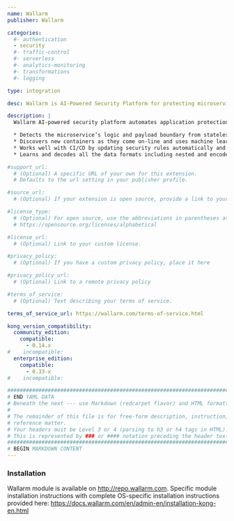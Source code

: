 ```yaml
---
name: Wallarm
publisher: Wallarm

categories:
  #- authentication
  - security
  #- traffic-control
  #- serverless
  #- analytics-monitoring
  #- transformations
  #- logging

type: integration

desc: Wallarm is AI-Powered Security Platform for protecting microservices and APIs

description: |
  Wallarm AI-powered security platform automates application protection and security testing. Hundreds of customers already rely on Wallarm to secure websites, microservices and APIs running on private and public clouds. Wallarm AI enables application-specific dynamic WAF rules, proactively tests for vulnerabilities, and creates feedback loop to improve detection accuracy.

  * Detects the microservice’s logic and payload boundary from stateless http traffic analysis — without access to the code inside the container
  * Discovers new containers as they come on-line and uses machine learning to create dynamic security rules, instead of ACLs and signatures
  * Works well with CI/CD by updating security rules automatically and using vulnerability verification to cut down on the noise and false positives
  * Learns and decodes all the data formats including nested and encoded custom API protocols, such as JSON inside base64 encoding.

#support_url:
  # (Optional) A specific URL of your own for this extension.
  # Defaults to the url setting in your publisher profile.

#source_url:
  # (Optional) If your extension is open source, provide a link to your code.

#license_type:
  # (Optional) For open source, use the abbreviations in parentheses at:
  # https://opensource.org/licenses/alphabetical

#license_url:
  # (Optional) Link to your custom license.

#privacy_policy:
  # (Optional) If you have a custom privacy policy, place it here

#privacy_policy_url:
  # (Optional) Link to a remote privacy policy

#terms_of_service:
  # (Optional) Text describing your terms of service.

terms_of_service_url: https://wallarm.com/terms-of-service.html

kong_version_compatibility:
  community_edition:
    compatible:
      - 0.14.x
#    incompatible:
  enterprise_edition:
    compatible:
      - 0.33-x
#    incompatible:

###############################################################################
# END YAML DATA
# Beneath the next --- use Markdown (redcarpet flavor) and HTML formatting only.
#
# The remainder of this file is for free-form description, instruction, and
# reference matter.
# Your headers must be Level 3 or 4 (parsing to h3 or h4 tags in HTML).
# This is represented by ### or #### notation preceding the header text.
###############################################################################
# BEGIN MARKDOWN CONTENT
---
```


### Installation

Wallarm module is available on http://repo.wallarm.com.  Specific module installation instructions with complete OS-specific installation instructions provided here: https://docs.wallarm.com/en/admin-en/installation-kong-en.html
